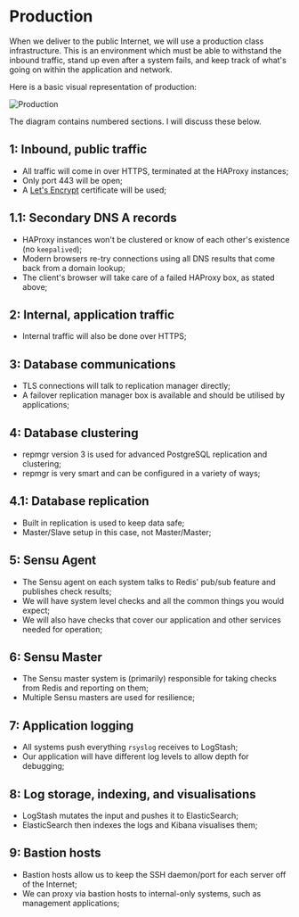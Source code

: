 # Production
When we deliver to the public Internet, we will use a production class infrastructure. This is an environment which must be able to withstand the inbound traffic, stand up even after a system fails, and keep track of what's going on within the application and network.

Here is a basic visual representation of production:

![Production](http://i.imgur.com/yASDD5G.png)

The diagram contains numbered sections. I will discuss these below.

## 1: Inbound, public traffic
- All traffic will come in over HTTPS, terminated at the HAProxy instances;
- Only port 443 will be open;
- A [Let's Encrypt]() certificate will be used;

## 1.1: Secondary DNS A records
- HAProxy instances won't be clustered or know of each other's existence (no `keepalived`);
- Modern browsers re-try connections using all DNS results that come back from a domain lookup;
- The client's browser will take care of a failed HAProxy box, as stated above;

## 2: Internal, application traffic
- Internal traffic will also be done over HTTPS;

## 3: Database communications
- TLS connections will talk to replication manager directly;
- A failover replication manager box is available and should be utilised by applications;

## 4: Database clustering
- repmgr version 3 is used for advanced PostgreSQL replication and clustering;
- repmgr is very smart and can be configured in a variety of ways;

## 4.1: Database replication
- Built in replication is used to keep data safe;
- Master/Slave setup in this case, not Master/Master;

## 5: Sensu Agent
- The Sensu agent on each system talks to Redis' pub/sub feature and publishes check results;
- We will have system level checks and all the common things you would expect;
- We will also have checks that cover our application and other services needed for operation;

## 6: Sensu Master
- The Sensu master system is (primarily) responsible for taking checks from Redis and reporting on them;
- Multiple Sensu masters are used for resilience;

## 7: Application logging
- All systems push everything `rsyslog` receives to LogStash;
- Our application will have different log levels to allow depth for debugging;

## 8: Log storage, indexing, and visualisations
- LogStash mutates the input and pushes it to ElasticSearch;
- ElasticSearch then indexes the logs and Kibana visualises them;

## 9: Bastion hosts
- Bastion hosts allow us to keep the SSH daemon/port for each server off of the Internet;
- We can proxy via bastion hosts to internal-only systems, such as management applications;